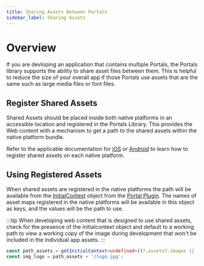 ```yaml
---
title: Sharing Assets Between Portals
sidebar_label: Sharing Assets
---
```


# Overview

If you are devloping an application that contains multiple Portals, the Portals library supports the ability to share asset files between them. This is helpful to reduce the size of your overall app if those Portals use assets that are the same such as large media files or font files.

## Register Shared Assets

Shared Assets should be placed inside both native platforms in an accessible location and registered in the Portals Library. This provides the Web content with a mechanism to get a path to the shared assets within the native platform bundle.

Refer to the applicable documentation for [iOS](../for-ios/how-to/sharing-assets) or [Android](../for-android/how-to/sharing-assets) to learn how to register shared assets on each native platform.

## Using Registered Assets

When shared assets are registered in the native platforms the path will be available from the [InitialContext](./portals-plugin#initialcontext) object from the [Portal Plugin](./portals-plugin). The names of asset maps registered in the native platforms will be available in this object as keys, and the values will be the path to use.

:::tip
When developing web content that is designed to use shared assets, check for the presence of the initialcontext object and default to a working path to view a working copy of the image during development that won't be included in the individual app assets.
:::

```typescript
const path_assets = getInitialContext<undefined>()?.assets?.images || 'src/assets';
const img_logo = path_assets + '/logo.jpg';
```